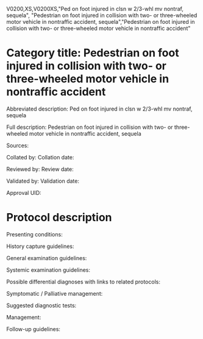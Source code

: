 V0200,XS,V0200XS,"Ped on foot injured in clsn w 2/3-whl mv nontraf, sequela", "Pedestrian on foot injured in collision with two- or three-wheeled motor vehicle in nontraffic accident, sequela","Pedestrian on foot injured in collision with two- or three-wheeled motor vehicle in nontraffic accident"
# Category title: Pedestrian on foot injured in collision with two- or three-wheeled motor vehicle in nontraffic accident

Abbreviated description: Ped on foot injured in clsn w 2/3-whl mv nontraf, sequela

Full description: Pedestrian on foot injured in collision with two- or three-wheeled motor vehicle in nontraffic accident, sequela

Sources:

Collated by:
Collation date:

Reviewed by:
Review date:

Validated by:
Validation date:

Approval UID:

# Protocol description

Presenting conditions:

History capture guidelines:

General examination guidelines:

Systemic examination guidelines:

Possible differential diagnoses with links to related protocols:

Symptomatic / Palliative management:

Suggested diagnostic tests:

Management:

Follow-up guidelines:
